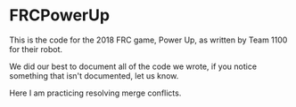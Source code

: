 # FRCPowerUp
This is the code for the 2018 FRC game, Power Up, as written by Team 1100 for their robot.

We did our best to document all of the code we wrote, if you notice something that isn't documented, let us know.

Here I am practicing resolving merge conflicts.
